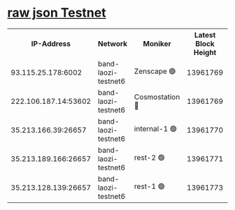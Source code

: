 
[raw json Testnet](https://rpc-check.bandt.stavr.tech/bandt/rpcbandt_result.json)
=

<table><tr><th>IP-Address</th><th>Network</th><th>Moniker</th><th>Latest Block Height</th><th>Earliest Block Height</th><th>Catching Up</th><th>Tx Index</th><th>Voting Power</th><th>Scan Time</th></tr><tr><td>93.115.25.178:6002</td><td>band-laozi-testnet6</td><td>Zenscape 🟢</td><td>13961769</td><td>12460001</td><td>False</td><td>on</td><td>0</td><td>2023-12-17T19:23:55.420736315UTC</td></tr><tr><td>222.106.187.14:53602</td><td>band-laozi-testnet6</td><td>Cosmostation 🔴</td><td>13961769</td><td>13177501</td><td>False</td><td>on</td><td>2203223</td><td>2023-12-17T19:23:57.287907424UTC</td></tr><tr><td>35.213.166.39:26657</td><td>band-laozi-testnet6</td><td>internal-1 🟢</td><td>13961770</td><td>13861770</td><td>False</td><td>on</td><td>0</td><td>2023-12-17T19:23:58.484088931UTC</td></tr><tr><td>35.213.189.166:26657</td><td>band-laozi-testnet6</td><td>rest-2 🟢</td><td>13961771</td><td>13861771</td><td>False</td><td>on</td><td>0</td><td>2023-12-17T19:23:59.699811864UTC</td></tr><tr><td>35.213.128.139:26657</td><td>band-laozi-testnet6</td><td>rest-1 🟢</td><td>13961773</td><td>13861773</td><td>False</td><td>on</td><td>0</td><td>2023-12-17T19:24:05.037447199UTC</td></tr></table>
